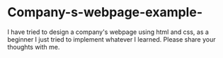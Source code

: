 # Company-s-webpage-example-
I have tried to design a company's webpage using html and css, as a beginner I just tried to implement whatever I learned. Please share your thoughts with me.

